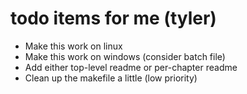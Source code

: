 # todo items for me (tyler)

* Make this work on linux
* Make this work on windows (consider batch file)
* Add either top-level readme or per-chapter readme
* Clean up the makefile a little (low priority)
